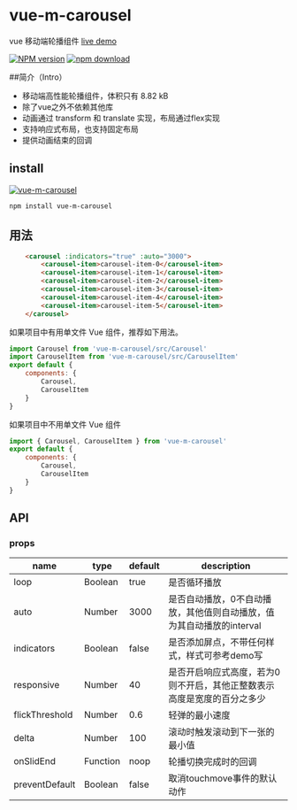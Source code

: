 # vue-m-carousel
vue 移动端轮播组件 [live demo](https://shiye515.github.io/vue-m-carousel/)

[![NPM version][npm-image]][npm-url]
[![npm download][download-image]][download-url]

[npm-image]: http://img.shields.io/npm/v/vue-m-carousel.svg?style=flat-square
[npm-url]: http://npmjs.org/package/vue-m-carousel
[download-image]: https://img.shields.io/npm/dm/vue-m-carousel.svg?style=flat-square
[download-url]: https://npmjs.org/package/vue-m-carousel

##简介（Intro）

- 移动端高性能轮播组件，体积只有 8.82 kB
- 除了vue之外不依赖其他库
- 动画通过 transform 和 translate 实现，布局通过flex实现
- 支持响应式布局，也支持固定布局
- 提供动画结束的回调

## install

[![vue-m-carousel](https://nodei.co/npm/vue-m-carousel.png)](https://npmjs.org/package/vue-m-carousel)

`npm install vue-m-carousel`

## 用法
```html
    <carousel :indicators="true" :auto="3000">
        <carousel-item>carousel-item-0</carousel-item>
        <carousel-item>carousel-item-1</carousel-item>
        <carousel-item>carousel-item-2</carousel-item>
        <carousel-item>carousel-item-3</carousel-item>
        <carousel-item>carousel-item-4</carousel-item>
        <carousel-item>carousel-item-5</carousel-item>
    </carousel>
```

如果项目中有用单文件 Vue 组件，推荐如下用法。
```javascript
import Carousel from 'vue-m-carousel/src/Carousel'
import CarouselItem from 'vue-m-carousel/src/CarouselItem'
export default {
    components: {
        Carousel,
        CarouselItem
    }
}
```

如果项目中不用单文件 Vue 组件
```javascript
import { Carousel, CarouselItem } from 'vue-m-carousel'
export default {
    components: {
        Carousel,
        CarouselItem
    }
}
```

## API

### props

<table class="table table-bordered table-striped">
    <thead>
    <tr>
        <th style="width: 100px;">name</th>
        <th style="width: 50px;">type</th>
        <th style="width: 50px;">default</th>
        <th>description</th>
    </tr>
    </thead>
    <tbody>
        <tr>
          <td>loop</td>
          <td>Boolean</td>
          <td>true</td>
          <td>是否循环播放</td>
        </tr>
        <tr>
          <td>auto</td>
          <td>Number</td>
          <td>3000</td>
          <td>是否自动播放，0不自动播放，其他值则自动播放，值为其自动播放的interval</td>
        </tr>
        <tr>
          <td>indicators</td>
          <td>Boolean</td>
          <td>false</td>
          <td>是否添加屏点，不带任何样式，样式可参考demo写</td>
        </tr>
        <tr>
          <td>responsive</td>
          <td>Number</td>
          <td>40</td>
          <td>是否开启响应式高度，若为0则不开启，其他正整数表示 高度是宽度的百分之多少</td>
        </tr>
        <tr>
          <td>flickThreshold</td>
          <td>Number</td>
          <td>0.6</td>
          <td>轻弹的最小速度</td>
        </tr>
        <tr>
          <td>delta</td>
          <td>Number</td>
          <td>100</td>
          <td>滚动时触发滚动到下一张的最小值</td>
        </tr>
        <tr>
          <td>onSlidEnd</td>
          <td>Function</td>
          <td>noop</td>
          <td>轮播切换完成时的回调</td>
        </tr>
        <tr>
          <td>preventDefault</td>
          <td>Boolean</td>
          <td>false</td>
          <td>取消touchmove事件的默认动作</td>
        </tr>
    </tbody>
</table>
